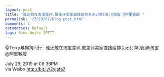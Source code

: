 ```yaml
---
layout: post
title: "谁还敢在淘宝差评,敢差评卖家直接给你关闭订单[衰]@淘宝 @阿里客服 ​"
permalink: '/2019/07/blog-post.html'
comments: 1
categories: Default
tags: Sina Weibo IFTTT
---
```

![]()  
@Terry与狗狗同行 : 谁还敢在淘宝差评,敢差评卖家直接给你关闭订单[衰]@淘宝 @阿里客服 ​  
  
July 29, 2019 at 06:36PM  
via Weibo http://bit.ly/2yjafa7